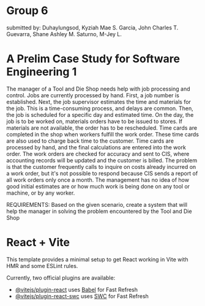 # Group 6
submitted by:
Duhaylungsod, Kyziah Mae S.
Garcia, John Charles T.
Guevarra, Shane Ashley M.
Saturno, M-Jey L.

# A Prelim Case Study for Software Engineering 1
The manager of a Tool and Die Shop needs help with job processing and control. Jobs are currently
processed by hand. First, a job number is established. Next, the job supervisor estimates the time and
materials for the job. This is a time-consuming process, and delays are common. Then, the job is scheduled
for a specific day and estimated time.
On the day, the job is to be worked on, materials orders have to be issued to stores. If materials are
not available, the order has to be rescheduled.
Time cards are completed in the shop when workers fulfill the work order. These time cards are also
used to charge back time to the customer. Time cards are processed by hand, and the final calculations are
entered into the work order. The work orders are checked for accuracy and sent to CIS, where accounting
records will be updated and the customer is billed.
The problem is that the customer frequently calls to inquire on costs already incurred on a work order,
but it's not possible to respond because CIS sends a report of all work orders only once a month. The
management has no idea of how good initial estimates are or how much work is being done on any tool or
machine, or by any worker.

REQUIREMENTS:
Based on the given scenario, create a system that will help the manager in solving the problem
encountered by the Tool and Die Shop

# React + Vite

This template provides a minimal setup to get React working in Vite with HMR and some ESLint rules.

Currently, two official plugins are available:

- [@vitejs/plugin-react](https://github.com/vitejs/vite-plugin-react/blob/main/packages/plugin-react/README.md) uses [Babel](https://babeljs.io/) for Fast Refresh
- [@vitejs/plugin-react-swc](https://github.com/vitejs/vite-plugin-react-swc) uses [SWC](https://swc.rs/) for Fast Refresh
